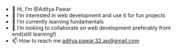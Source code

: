 - 👋 Hi, I’m @Aditya Pawar 
- 👀 I’m interested in web development and use it for fun projects
- 🌱 I’m currently learning  fundamentals
- 💞️ I’m looking to collaborate on web development preferably front end(still learning!)
- 📫 How to reach me aditya.pawar.32.ap@gmail.com

<!---
aytida0606/aytida0606 is a ✨ special ✨ repository because its `README.md` (this file) appears on your GitHub profile.
You can click the Preview link to take a look at your changes.
--->
